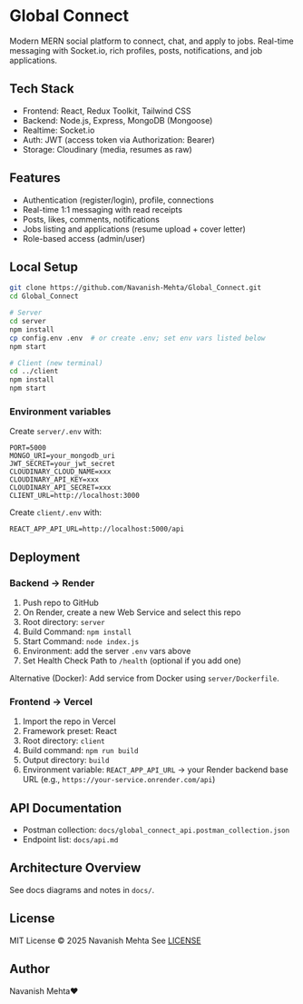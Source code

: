 # Global Connect

Modern MERN social platform to connect, chat, and apply to jobs. Real-time messaging with Socket.io, rich profiles, posts, notifications, and job applications.

## Tech Stack
- Frontend: React, Redux Toolkit, Tailwind CSS
- Backend: Node.js, Express, MongoDB (Mongoose)
- Realtime: Socket.io
- Auth: JWT (access token via Authorization: Bearer)
- Storage: Cloudinary (media, resumes as raw)

## Features
- Authentication (register/login), profile, connections
- Real-time 1:1 messaging with read receipts
- Posts, likes, comments, notifications
- Jobs listing and applications (resume upload + cover letter)
- Role-based access (admin/user)

## Local Setup
```bash
git clone https://github.com/Navanish-Mehta/Global_Connect.git
cd Global_Connect

# Server
cd server
npm install
cp config.env .env  # or create .env; set env vars listed below
npm start

# Client (new terminal)
cd ../client
npm install
npm start
```

### Environment variables
Create `server/.env` with:
```
PORT=5000
MONGO_URI=your_mongodb_uri
JWT_SECRET=your_jwt_secret
CLOUDINARY_CLOUD_NAME=xxx
CLOUDINARY_API_KEY=xxx
CLOUDINARY_API_SECRET=xxx
CLIENT_URL=http://localhost:3000
```

Create `client/.env` with:
```
REACT_APP_API_URL=http://localhost:5000/api
```

## Deployment

### Backend → Render
1. Push repo to GitHub
2. On Render, create a new Web Service and select this repo
3. Root directory: `server`
4. Build Command: `npm install`
5. Start Command: `node index.js`
6. Environment: add the server `.env` vars above
7. Set Health Check Path to `/health` (optional if you add one)

Alternative (Docker): Add service from Docker using `server/Dockerfile`.

### Frontend → Vercel
1. Import the repo in Vercel
2. Framework preset: React
3. Root directory: `client`
4. Build command: `npm run build`
5. Output directory: `build`
6. Environment variable: `REACT_APP_API_URL` → your Render backend base URL (e.g., `https://your-service.onrender.com/api`)

## API Documentation
- Postman collection: `docs/global_connect_api.postman_collection.json`
- Endpoint list: `docs/api.md`

## Architecture Overview
See docs diagrams and notes in `docs/`.

## License
MIT License © 2025 Navanish Mehta
See [LICENSE](./LICENSE)

## Author
Navanish Mehta❤️

